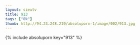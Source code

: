 ```yaml
--- 
layout: sieutv
title: 913
tags: ["0k"]
thumb: http://94.23.248.219/absoluporn-1/image/002/913.jpg
---
```

{% include absoluporn key="913" %} 
